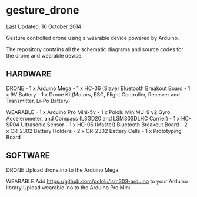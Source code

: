 gesture_drone
=============
Last Updated: 16 October 2014

Gesture controlled drone using a wearable device powered by Arduino.

The repository contains all the schematic diagrams and source codes for the drone and wearable device.

HARDWARE
--------------
  DRONE
    - 1 x Arduino Mega
    - 1 x HC-06 (Slave) Bluetooth Breakout Board
    - 1 x 9V Battery
    - 1 x Drone Kit(Motors, ESC, Flight Controller, Receiver and Transmitter, Li-Po Battery)

  WEARABLE
    - 1 x Arduino Pro Mini-5v
    - 1 x Pololu MinIMU-9 v2 Gyro, Accelerometer, and Compass (L3GD20 and LSM303DLHC Carrier)
    - 1 x HC-SR04 Ultrasonic Sensor
    - 1 x HC-05 (Master) Bluetooth Breakout Board
    - 2 x CR-2302 Battery Holders
    - 2 x CR-2302 Battery Cells
    - 1 x Prototyping Board
    
    
SOFTWARE
--------------
  DRONE
    Upload drone.ino to the Arduino Mega
  
  WEARABLE
    Add https://github.com/pololu/lsm303-arduino to your Arduino library
    Upload wearable.ino to the Arduino Pro Mini
    
